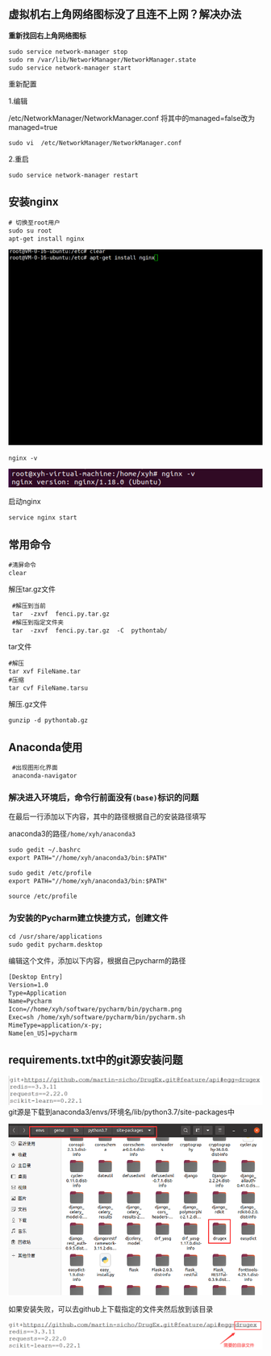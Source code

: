 虚拟机右上角网络图标没了且连不上网？解决办法
---

**重新找回右上角网络图标**

```
sudo service network-manager stop
sudo rm /var/lib/NetworkManager/NetworkManager.state
sudo service network-manager start

```

重新配置

1.编辑

/etc/NetworkManager/NetworkManager.conf  将其中的managed=false改为managed=true

```
sudo vi  /etc/NetworkManager/NetworkManager.conf
```

2.重启

```
sudo service network-manager restart
```

安装nginx
---

```
# 切换至root用户
sudo su root
apt-get install nginx
```

![在这里插入图片描述](assess/20181031202757348.gif)

```
nginx -v
```

![image-20220304150636670](assess/image-20220304150636670.png)

启动nginx

```
service nginx start
```

常用命令
---

```
#清屏命令
clear
```

解压tar.gz文件

```
 #解压到当前
 tar  -zxvf  fenci.py.tar.gz 
 #解压到指定文件夹
 tar  -zxvf  fenci.py.tar.gz  -C  pythontab/
```

tar文件

```
#解压
tar xvf FileName.tar
#压缩
tar cvf FileName.tarsu
```

解压.gz文件

```
gunzip -d pythontab.gz
```

Anaconda使用
---

```
 #出现图形化界面
 anaconda-navigator
```

### 解决进入环境后，命令行前面没有`(base)`标识的问题

在最后一行添加以下内容，其中的路径根据自己的安装路径填写

anaconda3的路径`/home/xyh/anaconda3`

```
sudo gedit ~/.bashrc
export PATH="//home/xyh/anaconda3/bin:$PATH"
```

```
sudo gedit /etc/profile
export PATH="//home/xyh/anaconda3/bin:$PATH"
```

```
source /etc/profile 
```

### 为安装的Pycharm建立快捷方式，创建文件

```
cd /usr/share/applications
sudo gedit pycharm.desktop
```

编辑这个文件，添加以下内容，根据自己pycharm的路径

```
[Desktop Entry]
Version=1.0
Type=Application
Name=Pycharm
Icon=//home/xyh/software/pycharm/bin/pycharm.png
Exec=sh /home/xyh/software/pycharm/bin/pycharm.sh
MimeType=application/x-py;
Name[en_US]=pycharm
```



requirements.txt中的git源安装问题
---

![image-20220305094402717](assess/image-20220305094402717.png)git源是下载到anaconda3/envs/环境名/lib/python3.7/site-packages中

![img](assess/PU0I%60ES@Y4%7BX_$V727JYT%5DN.png)

如果安装失败，可以去github上下载指定的文件夹然后放到该目录

![image-20220305094828985](assess/image-20220305094828985.png)